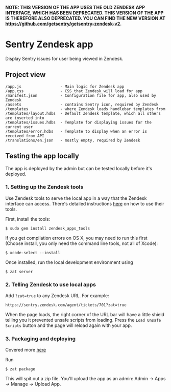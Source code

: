 **NOTE: THIS VERSION OF THE APP USES THE OLD ZENDESK APP INTERFACE, WHICH HAS BEEN DEPRECATED. THIS VERSION OF THE APP IS THEREFORE ALSO DEPRECATED. YOU CAN FIND THE NEW VERSION AT https://github.com/getsentry/getsentry-zendesk-v2.**

# Sentry Zendesk app

Display Sentry issues for user being viewed in Zendesk.

## Project view

    /app.js                 - Main logic for Zendesk app
    /app.css                - CSS that Zendesk will load for app
    /manifest.json          - Configuration file for app, also used by Zendesk
    /assets                 - contains Sentry icon, required by Zendesk
    /templates              - where Zendesk loads handlebar templates from
    /templates/layout.hdbs  - Default Zendesk template, which all others are inserted into
    /templates/issues.hdbs  - Template for displaying issues for the current user
    /templates/error.hdbs   - Template to display when an error is received from API
    /translations/en.json   - mostly empty, required by Zendesk

## Testing the app locally

The app is deployed by the admin but can be tested locally before it's deployed.

### 1. Setting up the Zendesk tools

Use Zendesk tools to serve the local app in a way that the Zendesk interface can access. There's detailed instructions [here](https://support.zendesk.com/hc/en-us/articles/203691256) on how to use their tools.

First, install the tools:

    $ sudo gem install zendesk_apps_tools

If you get compilation errors on OS X, you may need to run this first (Choose install, you only need the command line tools, not all of Xcode):

    $ xcode-select --install

Once installed, run the local development environment using

    $ zat server

### 2. Telling Zendesk to use local apps

Add ```?zat=true``` to any Zendesk URL. For example:

    https://sentry.zendesk.com/agent/tickets/701?zat=true

When the page loads, the right corner of the URL bar will have a little shield telling you it prevented unsafe scripts from loading. Press the ```Load Unsafe Scripts``` button and the page will reload again with your app.

### 3. Packaging and deploying

Covered more [here](https://support.zendesk.com/hc/en-us/articles/203691296-Building-your-first-Zendesk-app-Part-5-Installing-the-app-in-your-Zendesk)

Run

    $ zat package

This will spit out a zip file. You'll upload the app as an admin: Admin -> Apps -> Manage -> Upload App.
